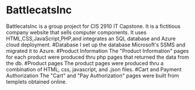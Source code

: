 # BattlecatsInc
BattlecatsInc is a group project for CIS 2910 IT Capstone.
It is a fictitious company website that sells computer components. 
It uses HTML,CSS,JavaScript,PHP,and integrates an SQL database and Azure cloud deployment.
#Database
I set up the database Microsoft's SSMS and migrated it to Azure.
#Product Information
The "Product Information" pages for each product were produced thru php pages that returned the data from the db.
#Product pages
The product pages were produced thru a combination of HTML, css, javascript, and .json files.
#Cart and Payment Authorization
The "Cart" and "Pay Authorization" pages were built from templets obtained online.
